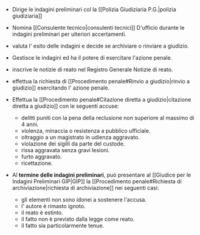 
- Dirige le indagini preliminari col la [[Polizia Giudiziaria P.G.|polizia giudiziaria]]
- Nomina [[Consulente tecnico|consulenti tecnici]] D'ufficio durante le indagini preliminari per ulteriori accertamenti.
- valuta l' esito delle indagini e decide se archiviare o rinviare a giudizio.
- Gestisce le indagini ed ha il potere di esercitare l'azione penale.

- inscrive le notizie di reato nel Registro Generale Notizie di reato.
  
- effettua la richiesta di [[Procedimento penale#Rinvio a giudizio|rinvio a giudizio]] esercitando l' azione penale.
  
- Effettua la [[Procedimento penale#Citazione diretta a giudizio|citazione diretta a giudizio]] con le seguenti accuse:
	- delitti puniti con la pena della reclusione non superiore al massimo di 4 anni.
	- violenza, minaccia o resistenza a pubblico ufficiale. 
	- oltraggio a un magistrato in udienza aggravato. 
	- violazione dei sigilli da parte del custode. 
	- rissa aggravata senza gravi lesioni. 
	- furto aggravato. 
	- ricettazione. 

- Al **termine delle indagini preliminari**, può presentare al [[Giudice per le Indagini Preliminari GIP|GIP]] la [[Procedimento penale#Richiesta di archiviazione|richiesta di archiviazione]] nei seguenti casi:
	- gli elementi non sono idonei a sostenere l'accusa. 
	- l' autore è rimasto ignoto.
	- il reato è estinto. 
	- il fatto non è previsto dalla legge come reato. 
	- il fatto sia particolarmente tenue. 